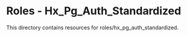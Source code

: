 # Roles - Hx_Pg_Auth_Standardized

This directory contains resources for roles/hx_pg_auth_standardized.
